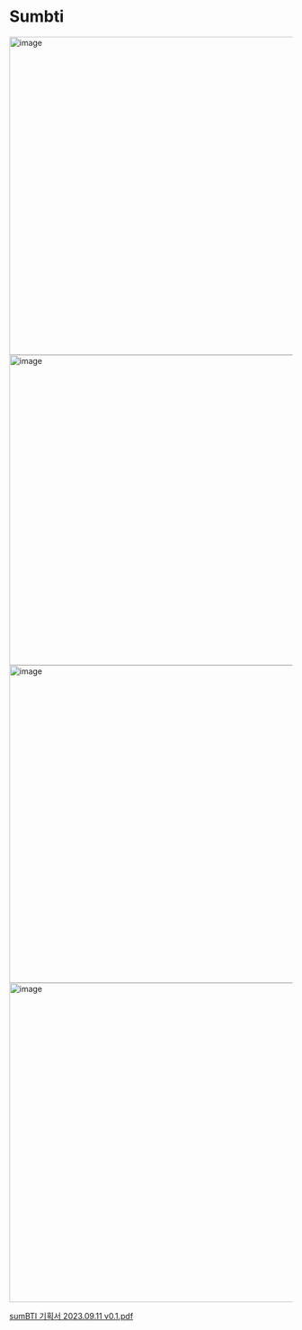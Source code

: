 # Sumbti
<img width="565" alt="image" src="https://github.com/mingkyu9/Sumbti/assets/114455898/35c82877-4ad4-421b-be04-d6f40d4bae1a">
<img width="551" alt="image" src="https://github.com/mingkyu9/Sumbti/assets/114455898/cddbd627-33d2-45ab-a437-dab1f4df93fa">
<img width="564" alt="image" src="https://github.com/mingkyu9/Sumbti/assets/114455898/7c374b7d-780f-4117-8295-cec294010879">
<img width="567" alt="image" src="https://github.com/mingkyu9/Sumbti/assets/114455898/c39a54c2-2372-4223-bc1e-4bd1c8326788">

[sumBTI 기획서 2023.09.11 v0.1.pdf](https://github.com/mingkyu9/Sumbti/files/13539017/sumBTI.2023.09.11.v0.1.pdf)

